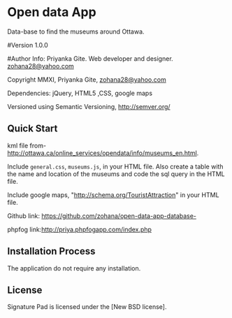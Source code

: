 

# Open data App
Data-base to find the museums around Ottawa.

#Version
1.0.0

#Author Info: 
Priyanka Gite. Web developer and designer.
zohana28@yahoo.com

Copyright MMXI, Priyanka Gite, <zohana28@yahoo.com>

Dependencies: jQuery, HTML5 ,CSS, google maps

Versioned using Semantic Versioning, <http://semver.org/>

## Quick Start
 kml file from-http://ottawa.ca/online_services/opendata/info/museums_en.html.

 Include `general.css`, `museums.js`, in your HTML file. Also create a table with the name and location of the museums and code the sql query in the HTML file.

 Include google maps, "http://schema.org/TouristAttraction" in your HTML file.

 Github link: <https://github.com/zohana/open-data-app-database->

 phpfog link:<http://priya.phpfogapp.com/index.php>

## Installation Process
The application do not require any installation.



## License
Signature Pad is licensed under the [New BSD license].


